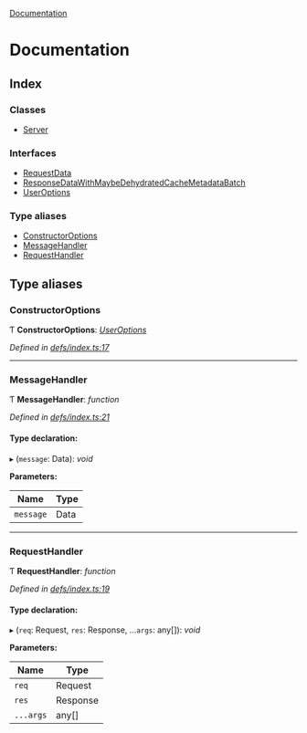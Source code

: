[Documentation](README.md)

# Documentation

## Index

### Classes

* [Server](classes/server.md)

### Interfaces

* [RequestData](interfaces/requestdata.md)
* [ResponseDataWithMaybeDehydratedCacheMetadataBatch](interfaces/responsedatawithmaybedehydratedcachemetadatabatch.md)
* [UserOptions](interfaces/useroptions.md)

### Type aliases

* [ConstructorOptions](README.md#constructoroptions)
* [MessageHandler](README.md#messagehandler)
* [RequestHandler](README.md#requesthandler)

## Type aliases

###  ConstructorOptions

Ƭ **ConstructorOptions**: *[UserOptions](interfaces/useroptions.md)*

*Defined in [defs/index.ts:17](https://github.com/badbatch/graphql-box/blob/cf51f3c/packages/server/src/defs/index.ts#L17)*

___

###  MessageHandler

Ƭ **MessageHandler**: *function*

*Defined in [defs/index.ts:21](https://github.com/badbatch/graphql-box/blob/cf51f3c/packages/server/src/defs/index.ts#L21)*

#### Type declaration:

▸ (`message`: Data): *void*

**Parameters:**

Name | Type |
------ | ------ |
`message` | Data |

___

###  RequestHandler

Ƭ **RequestHandler**: *function*

*Defined in [defs/index.ts:19](https://github.com/badbatch/graphql-box/blob/cf51f3c/packages/server/src/defs/index.ts#L19)*

#### Type declaration:

▸ (`req`: Request, `res`: Response, ...`args`: any[]): *void*

**Parameters:**

Name | Type |
------ | ------ |
`req` | Request |
`res` | Response |
`...args` | any[] |
